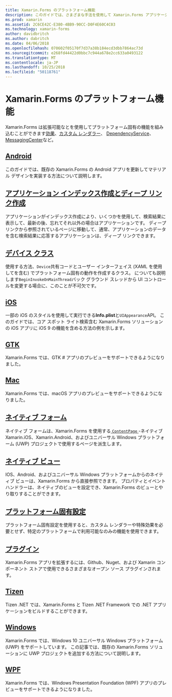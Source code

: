```yaml
---
title: Xamarin.Forms のプラットフォーム機能
description: このガイドでは、さまざまな手法を使用して Xamarin.Forms アプリケーションでプラットフォーム固有の機能を活用する方法について説明します。
ms.prod: xamarin
ms.assetid: 2C6CE42C-E380-4BB9-90CC-D0F4E60C4C03
ms.technology: xamarin-forms
author: davidbritch
ms.author: dabritch
ms.date: 04/06/2018
ms.openlocfilehash: 070602f05170f7d37a38b184ecd3dbb7864ac73d
ms.sourcegitcommit: e268fd44422d0bbc7c944a678e2cc633a0493122
ms.translationtype: MT
ms.contentlocale: ja-JP
ms.lasthandoff: 10/25/2018
ms.locfileid: "50118761"
---
```

# <a name="xamarinforms-platform-features"></a>Xamarin.Forms のプラットフォーム機能

Xamarin.Forms は拡張可能なとを使用してプラットフォーム固有の機能を組み込むことができます[効果](~/xamarin-forms/app-fundamentals/effects/index.md)、[カスタム レンダラー](~/xamarin-forms/app-fundamentals/custom-renderer/index.md)、 [DependencyService](~/xamarin-forms/app-fundamentals/dependency-service/index.md)、 [MessagingCenter](~/xamarin-forms/app-fundamentals/messaging-center.md)など。

## <a name="androidandroidindexmd"></a>[Android](android/index.md)

このガイドでは、既存の Xamarin.Forms の Android アプリを更新してマテリアル デザインを実装する方法について説明します。

## <a name="application-indexing-and-deep-linkingdeep-linkingmd"></a>[アプリケーション インデックス作成とディープ リンク作成](deep-linking.md)

アプリケーションがインデックス作成により、いくつかを使用して、検索結果に表示して、最新の後、忘れてそれ以外の場合はアプリケーションです。 ディープ リンクから参照されているページに移動して、通常、アプリケーションのデータを含む検索結果に応答するアプリケーションは、ディープ リンクできます。

## <a name="device-classdevicemd"></a>[デバイス クラス](device.md)

使用する方法、`Device`共有コードとユーザー インターフェイス (XAML を使用してを含む) でプラットフォーム固有の動作を作成するクラス。 についても説明します`BeginInvokeOnMainThread`バック グラウンド スレッドから UI コントロールを変更する場合に、このことが不可欠です。

## <a name="iosiosindexmd"></a>[iOS](ios/index.md)

一部の iOS のスタイルを使用して実行できる**Info.plist**と`UIAppearance`API。 このガイドでは、コア スポット ライト検索含む Xamarin.Forms ソリューションの iOS アプリに iOS 9 の機能を含める方法の例を示します。

## <a name="gtkgtkmd"></a>[GTK](gtk.md)

Xamarin.Forms では、GTK # アプリのプレビューをサポートできるようになりました。

## <a name="macmacmd"></a>[Mac](mac.md)

Xamarin.Forms では、macOS アプリのプレビューをサポートできるようになりました。

## <a name="native-formsnative-formsmd"></a>[ネイティブ フォーム](native-forms.md)

ネイティブ フォームは、Xamarin.Forms を使用する[ `ContentPage` ](xref:Xamarin.Forms.ContentPage)-ネイティブ Xamarin.iOS、Xamarin.Android、およびユニバーサル Windows プラットフォーム (UWP) プロジェクトで使用するページを派生します。

## <a name="native-viewsnative-viewsindexmd"></a>[ネイティブ ビュー](native-views/index.md)

IOS、Android、およびユニバーサル Windows プラットフォームからのネイティブ ビューは、Xamarin.Forms から直接参照できます。 プロパティとイベント ハンドラーは、ネイティブのビューを設定でき、Xamarin.Forms のビューとやり取りすることができます。

## <a name="platform-specificsplatform-specificsindexmd"></a>[プラットフォーム固有設定](platform-specifics/index.md)

プラットフォーム固有設定を使用すると、カスタム レンダラーや特殊効果を必要とせず、特定のプラットフォームで利用可能なのみの機能を使用できます。

## <a name="pluginspluginsmd"></a>[プラグイン](plugins.md)

Xamarin.Forms アプリを拡張するには、Github、Nuget、および Xamarin コンポーネント ストアで使用できるさまざまなオープン ソース プラグインされます。

## <a name="tizentizenmd"></a>[Tizen](tizen.md)

Tizen .NET では、Xamarin.Forms と Tizen .NET Framework での .NET アプリケーションをビルドすることができます。

## <a name="windowswindowsindexmd"></a>[Windows](windows/index.md)

Xamarin.Forms では、Windows 10 ユニバーサル Windows プラットフォーム (UWP) をサポートしています。 この記事では、既存の Xamarin.Forms ソリューションに UWP プロジェクトを追加する方法について説明します。

## <a name="wpfwpfmd"></a>[WPF](wpf.md)

Xamarin.Forms では、Windows Presentation Foundation (WPF) アプリのプレビューをサポートできるようになりました。

